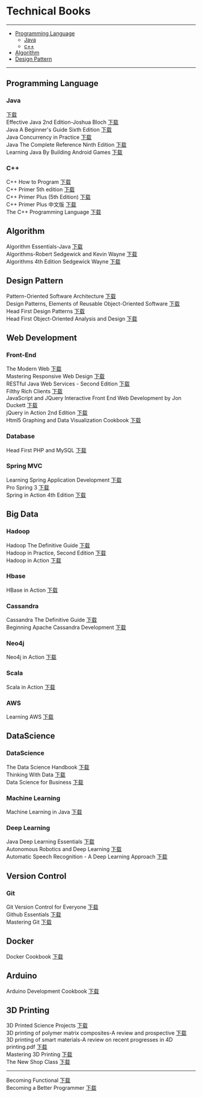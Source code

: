 # Technical Books
---
* [Programming Language](#programming-language)
  * [Java](#java)
  * [c++](#c)
* [Algorithm](#algorithm)
* [Design Pattern](#design-pattern)
---
## Programming Language
### Java
[下载]()<br>
Effective Java 2nd Edition-Joshua Bloch [下载]()<br>
Java A Beginner's Guide Sixth Edition [下载]()<br>
Java Concurrency in Practice [下载]()<br>
Java The Complete Reference Ninth Edition [下载]()<br>
Learning Java By Building Android Games [下载]()<br>
### C++
C++ How to Program [下载](http://yimuhe.com/file-4166717.html)<br>
C++ Primer 5th edition [下载](http://yimuhe.com/file-4166718.html)<br>
C++ Primer Plus (5th Edition) [下载](http://yimuhe.com/file-4166719.html)<br>
C++ Primer Plus 中文版 [下载](http://yimuhe.com/file-4166720.html)<br>
The C++ Programming Language [下载](http://yimuhe.com/down-4166721.html)<br>

## Algorithm
Algorithm Essentials-Java [下载](http://yimuhe.com/file-4166600.html)<br>
Algorithms-Robert Sedgewick and Kevin Wayne [下载](http://yimuhe.com/file-4166604.html)<br>
Algorithms 4th Edition Sedgewick Wayne [下载](http://yimuhe.com/file-4166602.html)<br>

## Design Pattern
Pattern-Oriented Software Architecture [下载](http://yimuhe.com/file-4166615.html)<br>
Design Patterns, Elements of Reusable Object-Oriented Software [下载]()<br>
Head First Design Patterns [下载]()<br>
Head First Object-Oriented Analysis and Design [下载]()<br>

## Web Development
### Front-End
The Modern Web [下载](http://yimuhe.com/file-4166741.html)<br>
Mastering Responsive Web Design [下载](http://yimuhe.com/file-4166743.html)<br>
RESTful Java Web Services - Second Edition [下载]()<br>
Filthy Rich Clients [下载]()<br>
JavaScript and JQuery Interactive Front End Web Development by Jon Duckett [下载](http://yimuhe.com/file-4166612.html)<br>
jQuery in Action 2nd Edition [下载](http://yimuhe.com/file-4166613.html)<br>
Html5 Graphing and Data Visualization Cookbook [下载](http://yimuhe.com/file-4166742.html)<br>
### Database
Head First PHP and MySQL [下载](http://yimuhe.com/file-4166611.html)<br>
### Spring MVC
Learning Spring Application Development [下载]()<br>
Pro Spring 3 [下载]()<br>
Spring in Action 4th Edition [下载]()<br>

## Big Data
### Hadoop
Hadoop The Definitive Guide [下载](http://yimuhe.com/file-4166749.html)<br>
Hadoop in Practice, Second Edition [下载](http://yimuhe.com/file-4166748.html)<br>
Hadoop in Action [下载](http://yimuhe.com/file-4166747.html)<br>
### Hbase
HBase in Action [下载](http://yimuhe.com/file-4166750.html)<br>
### Cassandra
Cassandra The Definitive Guide [下载](http://yimuhe.com/file-4166751.html)<br>
Beginning Apache Cassandra Development [下载](http://yimuhe.com/file-4166703.html)<br>
### Neo4j
Neo4j in Action [下载](http://yimuhe.com/file-4166614.html)<br>
### Scala
Scala in Action [下载](http://yimuhe.com/file-4166616.html)<br>
### AWS
Learning AWS [下载](http://yimuhe.com/file-4166702.html)<br>

## DataScience
### DataScience
The Data Science Handbook [下载](http://yimuhe.com/file-4166618.html)<br>
Thinking With Data [下载](http://yimuhe.com/file-4166617.html)<br>
Data Science for Business [下载](http://yimuhe.com/file-4166610.html)<br>
### Machine Learning
Machine Learning in Java [下载]()<br>
### Deep Learning
Java Deep Learning Essentials [下载]()<br>
Autonomous Robotics and Deep Learning [下载](http://yimuhe.com/file-4166606.html)<br>
Automatic Speech Recognition - A Deep Learning Approach [下载](http://yimuhe.com/file-4166605.html)<br>

## Version Control
### Git
Git Version Control for Everyone [下载](http://yimuhe.com/file-4166744.html)<br>
Github Essentials [下载](http://yimuhe.com/file-4166745.html)<br>
Mastering Git [下载](http://yimuhe.com/file-4166746.html)<br>

## Docker
Docker Cookbook [下载](http://yimuhe.com/file-4166740.html)<br>

## Arduino
Arduino Development Cookbook [下载](http://yimuhe.com/file-4166700.html)<br>

## 3D Printing
3D Printed Science Projects [下载](http://yimuhe.com/file-4166695.html)<br>
3D printing of polymer matrix composites-A review and prospective [下载](http://yimuhe.com/file-4166696.html)<br>
3D printing of smart materials-A review on recent progresses in 4D printing.pdf [下载](http://yimuhe.com/file-4166697.html)<br>
Mastering 3D Printing [下载](http://yimuhe.com/file-4166698.html)<br>
The New Shop Class [下载](http://yimuhe.com/file-4166699.html)<br>

---
Becoming Functional [下载](http://yimuhe.com/file-4166608.html)<br>
Becoming a Better Programmer [下载](http://yimuhe.com/file-4166607.html)<br>
